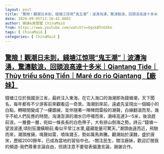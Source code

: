 ```yaml
---
layout: post
title: "驚險！觀潮日未到，錢塘江惊現“鬼王潮”｜波濤洶湧，驚濤駭浪，回頭浪高達十多米｜Qiantang Tide｜Thủy triều sông Tiền｜Maré do rio Qiantang 【廠妹】"
date: 2020-09-05T12:10:42.000Z
author: 廠妹&男閨蜜 ChinaMaid
from: https://www.youtube.com/watch?v=OgxkBTnGXbo
tags: [ ChinaMaid ]
categories: [ ChinaMaid ]
---
```

<!--1599307842000-->
[驚險！觀潮日未到，錢塘江惊現“鬼王潮”｜波濤洶湧，驚濤駭浪，回頭浪高達十多米｜Qiantang Tide｜Thủy triều sông Tiền｜Maré do rio Qiantang 【廠妹】](https://www.youtube.com/watch?v=OgxkBTnGXbo)
------

<div>
錢塘江位於我國浙江省，最終注入東海，在它入海口的海潮即為錢塘潮，天下聞名，每年都有不少游客前來觀看這一奇景。海潮到來前，遠處先呈現出一個細小的白點，轉眼間變成了一縷銀線，並伴隨著一陣陣悶雷般的潮聲，白線翻滾而至。幾乎不給人們反應的時間，洶湧澎湃的潮水已呼嘯而來，潮峰高達3—5米，後浪趕前浪，一層疊一層，宛如一條長長的白色帶子，大有排山倒海之勢。詩云:“錢塘一望浪波連,頃刻狂瀾橫眼前;看似平常江水里,蘊藏能量可驚天。”潮頭由遠而近，飛馳而來，潮頭推擁，鳴聲如雷，噴珠濺玉，勢如萬馬奔騰。觀潮始於漢魏，盛於唐宋，歷經2000餘年，已成為當地的習俗中也。-關注民生，關注廠妹，歡迎訂閱我的頻道-我們尊重言論自由，但請注意不要發表偏激言論，謝謝合作。
</div>
